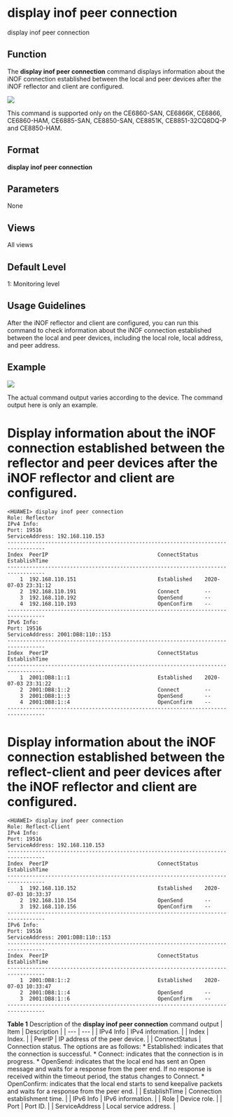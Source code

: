 display inof peer connection
============================

display inof peer connection

Function
--------



The **display inof peer connection** command displays information about the iNOF connection established between the local and peer devices after the iNOF reflector and client are configured.



![](../public_sys-resources/note_3.0-en-us.png) 

This command is supported only on the CE6860-SAN, CE6866K, CE6866, CE6860-HAM, CE6885-SAN, CE8850-SAN, CE8851K, CE8851-32CQ8DQ-P and CE8850-HAM.



Format
------

**display inof peer connection**


Parameters
----------

None

Views
-----

All views


Default Level
-------------

1: Monitoring level


Usage Guidelines
----------------

After the iNOF reflector and client are configured, you can run this command to check information about the iNOF connection established between the local and peer devices, including the local role, local address, and peer address.


Example
-------

![](../public_sys-resources/note_3.0-en-us.png) 

The actual command output varies according to the device. The command output here is only an example.


# Display information about the iNOF connection established between the reflector and peer devices after the iNOF reflector and client are configured.
```
<HUAWEI> display inof peer connection
Role: Reflector
IPv4 Info:
Port: 19516
ServiceAddress: 192.168.110.153
----------------------------------------------------------------------------------
Index  PeerIP                                   ConnectStatus  EstablishTime
----------------------------------------------------------------------------------
    1  192.168.110.151                          Established    2020-07-03 23:31:12
    2  192.168.110.191                          Connect        --
    3  192.168.110.192                          OpenSend       --
    4  192.168.110.193                          OpenConfirm    --
----------------------------------------------------------------------------------
IPv6 Info:
Port: 19516
ServiceAddress: 2001:DB8:110::153
----------------------------------------------------------------------------------
Index  PeerIP                                   ConnectStatus  EstablishTime
----------------------------------------------------------------------------------
    1  2001:DB8:1::1                            Established    2020-07-03 23:31:22
    2  2001:DB8:1::2                            Connect        --
    3  2001:DB8:1::3                            OpenSend       --
    4  2001:DB8:1::4                            OpenConfirm    --  
----------------------------------------------------------------------------------

```

# Display information about the iNOF connection established between the reflect-client and peer devices after the iNOF reflector and client are configured.
```
<HUAWEI> display inof peer connection
Role: Reflect-Client
IPv4 Info:
Port: 19516
ServiceAddress: 192.168.110.153
----------------------------------------------------------------------------------
Index  PeerIP                                   ConnectStatus  EstablishTime
----------------------------------------------------------------------------------
    1  192.168.110.152                          Established    2020-07-03 10:33:37
    2  192.168.110.154                          OpenSend       --
    3  192.168.110.156                          OpenConfirm    --
----------------------------------------------------------------------------------
IPv6 Info:
Port: 19516
ServiceAddress: 2001:DB8:110::153
----------------------------------------------------------------------------------
Index  PeerIP                                   ConnectStatus  EstablishTime
----------------------------------------------------------------------------------
    1  2001:DB8:1::2                            Established    2020-07-03 10:33:47
    2  2001:DB8:1::4                            OpenSend       --
    3  2001:DB8:1::6                            OpenConfirm    --
----------------------------------------------------------------------------------

```

**Table 1** Description of the **display inof peer connection** command output
| Item | Description |
| --- | --- |
| IPv4 Info | IPv4 information. |
| Index | Index. |
| PeerIP | IP address of the peer device. |
| ConnectStatus | Connection status. The options are as follows:   * Established: indicates that the connection is successful. * Connect: indicates that the connection is in progress. * OpenSend: indicates that the local end has sent an Open message and waits for a response from the peer end. If no response is received within the timeout period, the status changes to Connect. * OpenConfirm: indicates that the local end starts to send keepalive packets and waits for a response from the peer end. |
| EstablishTime | Connection establishment time. |
| IPv6 Info | IPv6 information. |
| Role | Device role. |
| Port | Port ID. |
| ServiceAddress | Local service address. |
